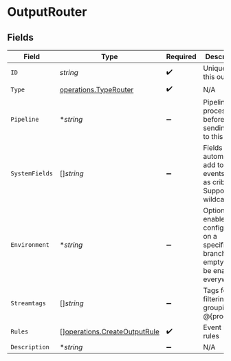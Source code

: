 # OutputRouter


## Fields

| Field                                                                                                | Type                                                                                                 | Required                                                                                             | Description                                                                                          |
| ---------------------------------------------------------------------------------------------------- | ---------------------------------------------------------------------------------------------------- | ---------------------------------------------------------------------------------------------------- | ---------------------------------------------------------------------------------------------------- |
| `ID`                                                                                                 | *string*                                                                                             | :heavy_check_mark:                                                                                   | Unique ID for this output                                                                            |
| `Type`                                                                                               | [operations.TypeRouter](../../models/operations/typerouter.md)                                       | :heavy_check_mark:                                                                                   | N/A                                                                                                  |
| `Pipeline`                                                                                           | **string*                                                                                            | :heavy_minus_sign:                                                                                   | Pipeline to process data before sending out to this output                                           |
| `SystemFields`                                                                                       | []*string*                                                                                           | :heavy_minus_sign:                                                                                   | Fields to automatically add to events, such as cribl_pipe. Supports wildcards.                       |
| `Environment`                                                                                        | **string*                                                                                            | :heavy_minus_sign:                                                                                   | Optionally, enable this config only on a specified Git branch. If empty, will be enabled everywhere. |
| `Streamtags`                                                                                         | []*string*                                                                                           | :heavy_minus_sign:                                                                                   | Tags for filtering and grouping in @{product}                                                        |
| `Rules`                                                                                              | [][operations.CreateOutputRule](../../models/operations/createoutputrule.md)                         | :heavy_check_mark:                                                                                   | Event routing rules                                                                                  |
| `Description`                                                                                        | **string*                                                                                            | :heavy_minus_sign:                                                                                   | N/A                                                                                                  |